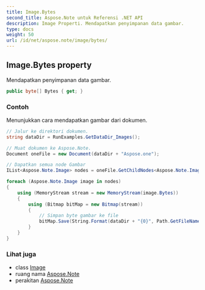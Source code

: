 ```yaml
---
title: Image.Bytes
second_title: Aspose.Note untuk Referensi .NET API
description: Image Properti. Mendapatkan penyimpanan data gambar.
type: docs
weight: 50
url: /id/net/aspose.note/image/bytes/
---
```

## Image.Bytes property

Mendapatkan penyimpanan data gambar.

```csharp
public byte[] Bytes { get; }
```

### Contoh

Menunjukkan cara mendapatkan gambar dari dokumen.

```csharp
// Jalur ke direktori dokumen.
string dataDir = RunExamples.GetDataDir_Images();

// Muat dokumen ke Aspose.Note.
Document oneFile = new Document(dataDir + "Aspose.one");

// Dapatkan semua node Gambar
IList<Aspose.Note.Image> nodes = oneFile.GetChildNodes<Aspose.Note.Image>();

foreach (Aspose.Note.Image image in nodes)
{
    using (MemoryStream stream = new MemoryStream(image.Bytes))
    {
        using (Bitmap bitMap = new Bitmap(stream))
        {
            // Simpan byte gambar ke file
            bitMap.Save(String.Format(dataDir + "{0}", Path.GetFileName(image.FileName)));
        }
    }
}
```

### Lihat juga

* class [Image](../)
* ruang nama [Aspose.Note](../../image/)
* perakitan [Aspose.Note](../../../)


